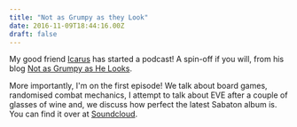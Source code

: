 ```yaml
---
title: "Not as Grumpy as they Look"
date: 2016-11-09T18:44:16.00Z
draft: false
---
```



My good friend [Icarus](https://twitter.com/BenIcarusCotton) has started a podcast! A spin-off if you will, from his blog [Not as Grumpy as He Looks](https://notasgrumpyashelooks.wordpress.com/).
 
More importantly, I'm on the first episode! We talk about board games, randomised combat mechanics, I attempt to talk about EVE after a couple of glasses of wine and, we discuss how perfect the latest Sabaton album is. You can find it over at [Soundcloud](https://soundcloud.com/user-778862762/not-as-grumpy-as-the-look-pilot-the-whiskey-incident).

